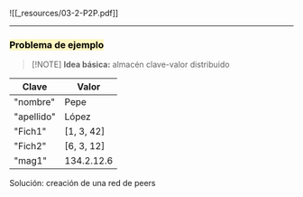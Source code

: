 ![[_resources/03-2-P2P.pdf]]

---


### <mark style="background: #FFF3A3A6;">Problema de ejemplo</mark>
>[!NOTE] **Idea básica:** almacén clave-valor distribuido

| Clave      | Valor      |
| ---------- | ---------- |
| "nombre"   | Pepe       |
| "apellido" | López      |
| "Fich1"    | [1, 3, 42] |
| "Fich2"    | [6, 3, 12] |
| "mag1"     | 134.2.12.6 |

Solución: creación de una red de peers

